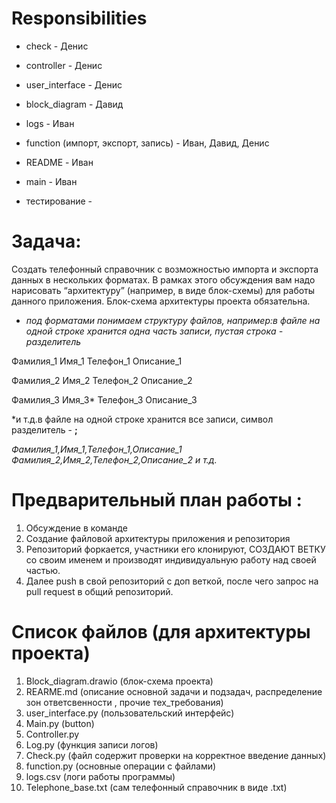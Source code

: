 # Responsibilities
* check - Денис
* controller - Денис
* user_interface - Денис 
* block_diagram - Давид
* logs - Иван
* function (импорт, экспорт, запись) - Иван, Давид, Денис
* README - Иван
* main - Иван

* тестирование - 

# Задача:
Создать телефонный справочник с возможностью импорта и экспорта данных в нескольких форматах.
В рамках этого обсуждения вам надо нарисовать “архитектуру” (например, в виде блок-схемы) для работы данного приложения. Блок-схема архитектуры проекта обязательна.

- *под форматами понимаем структуру файлов, например:в файле на одной строке хранится одна часть записи, пустая строка - разделитель*
    
Фамилия_1
Имя_1
Телефон_1
Описание_1
    
Фамилия_2
Имя_2
Телефон_2
Описание_2
    
Фамилия_3
Имя_3*
Телефон_3
Описание_3
    
*и т.д.в файле на одной строке хранится все записи, символ разделитель - **;**
    
*Фамилия_1,Имя_1,Телефон_1,Описание_1*
*Фамилия_2,Имя_2,Телефон_2,Описание_2*
*и т.д.*


# Предварительный план работы :
1. Обсуждение в команде
2. Создание файловой архитектуры приложения и репозитория
3. Репозиторий форкается, участники его клонируют, СОЗДАЮТ ВЕТКУ со своим именем и производят индивидуальную работу над своей частью.
4. Далее push в свой репозиторий с доп веткой, после чего запрос на pull request в общий репозиторий.

# Список файлов (для архитектуры проекта)
1. Block_diagram.drawio (блок-схема проекта)
2. REARME.md (описание основной задачи и подзадач, распределение зон ответсвенности , прочие тех_требования)
3. user_interface.py (пользовательский интерфейс)
4. Main.py (button)
5. Controller.py
6. Log.py (функция записи логов)
7. Check.py (файл содержит проверки на корректное введение данных)
8. function.py (основные операции с файлами)
9. logs.csv (логи работы программы)
10. Telephone_base.txt (сам телефонный справочник в виде .txt)

